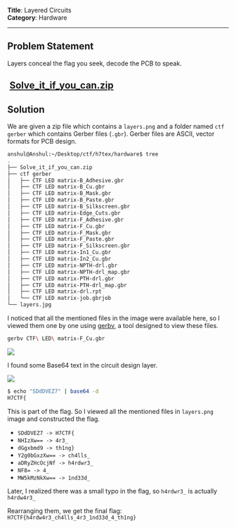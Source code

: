 **Title**: Layered Circuits  
**Category**: Hardware

---

## **Problem Statement**

Layers conceal the flag you seek, decode the PCB to speak.

 [Solve_it_if_you_can.zip](Files/Solve_it_if_you_can.zip)
 
---

## **Solution**

We are given a zip file which contains a `layers.png` and a folder named `ctf gerber` which contains Gerber files (`.gbr`). Gerber files are ASCII, vector formats for PCB design. 

```sh
anshul@Anshul:~/Desktop/ctf/h7tex/hardware$ tree
.
├── Solve_it_if_you_can.zip
├── ctf gerber
│   ├── CTF LED matrix-B_Adhesive.gbr
│   ├── CTF LED matrix-B_Cu.gbr
│   ├── CTF LED matrix-B_Mask.gbr
│   ├── CTF LED matrix-B_Paste.gbr
│   ├── CTF LED matrix-B_Silkscreen.gbr
│   ├── CTF LED matrix-Edge_Cuts.gbr
│   ├── CTF LED matrix-F_Adhesive.gbr
│   ├── CTF LED matrix-F_Cu.gbr
│   ├── CTF LED matrix-F_Mask.gbr
│   ├── CTF LED matrix-F_Paste.gbr
│   ├── CTF LED matrix-F_Silkscreen.gbr
│   ├── CTF LED matrix-In1_Cu.gbr
│   ├── CTF LED matrix-In2_Cu.gbr
│   ├── CTF LED matrix-NPTH-drl.gbr
│   ├── CTF LED matrix-NPTH-drl_map.gbr
│   ├── CTF LED matrix-PTH-drl.gbr
│   ├── CTF LED matrix-PTH-drl_map.gbr
│   ├── CTF LED matrix-drl.rpt
│   └── CTF LED matrix-job.gbrjob
└── layers.jpg
```

I noticed that all the mentioned files in the image were available here, so I viewed them one by one using [gerbv](https://gerbv.github.io/), a tool designed to view these files.

```sh
gerbv CTF\ LED\ matrix-F_Cu.gbr
```

![](https://imgur.com/l8cXijy.png)

I found some Base64 text in the circuit design layer. 

![](https://imgur.com/nhrCcI4.png)

```sh
$ echo "SDdDVEZ7" | base64 -d
H7CTF{
```

This is part of the flag. So I viewed all the mentioned files in `layers.png` image and constructed the flag.

- `SDdDVEZ7 -> H7CTF{`
- `NHIzXw== -> 4r3_`
- `dGgxbmd9 -> th1ng}`
- `Y2g0bGxzXw== -> ch4lls_`
- `aDRyZHcOcjNf -> h4rdwr3_`
- `NF8= -> 4_`
- `MW5kMzNkXw== -> 1nd33d_`

Later, I realized there was a small typo in the flag, so `h4rdwr3_` is actually `h4rdw4r3_`

Rearranging them, we get the final flag: `H7CTF{h4rdw4r3_ch4lls_4r3_1nd33d_4_th1ng}`
